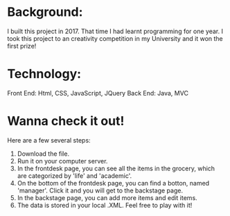 # Background:
I built this project in 2017. That time I had learnt programming for one year. 
I took this project to an creativity competition in my University and it won the first prize!

# Technology:
 Front End: Html, CSS, JavaScript, JQuery
 Back End: Java, MVC

# Wanna check it out!
Here are a few several steps:
1. Download the file.
2. Run it on your computer server.
3. In the frontdesk page, you can see all the items in the grocery, which are categorized by 'life' and 'academic'.
4. On the bottom of the frontdesk page, you can find a botton, named 'manager'. Click it and you will get to the backstage page.
5. In the backstage page, you can add more items and edit items.
6. The data is stored in your local .XML. Feel free to play with it!
